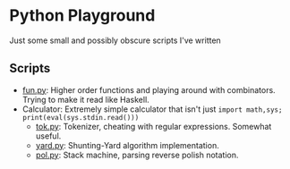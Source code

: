 # Python Playground

Just some small and possibly obscure scripts I've written

## Scripts

- [fun.py](./fun.py): Higher order functions and playing around with combinators. Trying to make it read like Haskell.
- Calculator: Extremely simple calculator that isn't just `import math,sys; print(eval(sys.stdin.read()))`
  - [tok.py](./tok.py): Tokenizer, cheating with regular expressions. Somewhat useful.
  - [yard.py](./yard.py): Shunting-Yard algorithm implementation.
  - [pol.py](./pol.py): Stack machine, parsing reverse polish notation.

